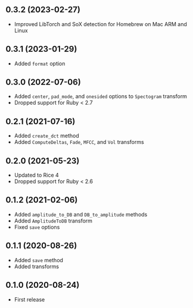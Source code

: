 ## 0.3.2 (2023-02-27)

- Improved LibTorch and SoX detection for Homebrew on Mac ARM and Linux

## 0.3.1 (2023-01-29)

- Added `format` option

## 0.3.0 (2022-07-06)

- Added `center`, `pad_mode`, and `onesided` options to `Spectogram` transform
- Dropped support for Ruby < 2.7

## 0.2.1 (2021-07-16)

- Added `create_dct` method
- Added `ComputeDeltas`, `Fade`, `MFCC`, and `Vol` transforms

## 0.2.0 (2021-05-23)

- Updated to Rice 4
- Dropped support for Ruby < 2.6

## 0.1.2 (2021-02-06)

- Added `amplitude_to_DB` and `DB_to_amplitude` methods
- Added `AmplitudeToDB` transform
- Fixed `save` options

## 0.1.1 (2020-08-26)

- Added `save` method
- Added transforms

## 0.1.0 (2020-08-24)

- First release
